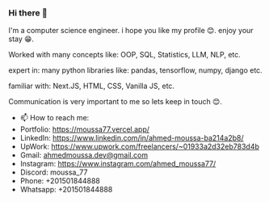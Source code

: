 ### Hi there 👋

I'm a computer science engineer. i hope you like my profile 😊. enjoy your stay 😁.

Worked with many concepts like:
OOP, SQL, Statistics, LLM, NLP, etc. 

expert in:
many python libraries like:
pandas, tensorflow, numpy, django etc.

familiar with:
Next.JS, HTML, CSS, Vanilla JS, etc.

Communication is very important to me so lets keep in touch 😊.


- 📫 How to reach me:
- Portfolio: https://moussa77.vercel.app/
- LinkedIn: https://www.linkedin.com/in/ahmed-moussa-ba214a2b8/
- UpWork: https://www.upwork.com/freelancers/~01933a2d32eb783d4b
- Gmail: ahmedmoussa.dev@gmail.com
- Instagram: https://www.instagram.com/ahmed_moussa77/
- Discord: moussa_77
- Phone: +201501844888
- Whatsapp: +201501844888

